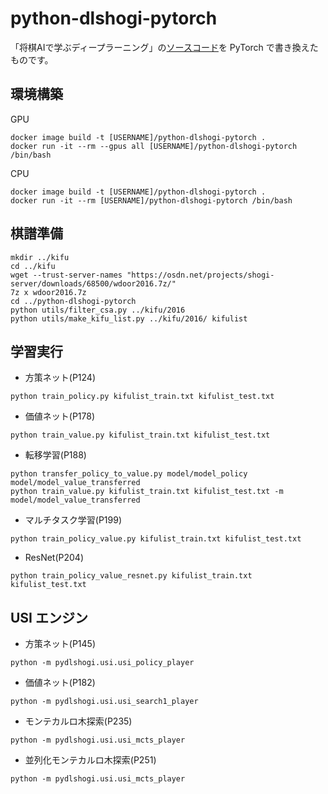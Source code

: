 #  python-dlshogi-pytorch

「将棋AIで学ぶディープラーニング」の[ソースコード](https://github.com/TadaoYamaoka/python-dlshogi)を PyTorch で書き換えたものです。

## 環境構築

GPU
```
docker image build -t [USERNAME]/python-dlshogi-pytorch .
docker run -it --rm --gpus all [USERNAME]/python-dlshogi-pytorch /bin/bash
```

CPU
```
docker image build -t [USERNAME]/python-dlshogi-pytorch .
docker run -it --rm [USERNAME]/python-dlshogi-pytorch /bin/bash
```

## 棋譜準備

```
mkdir ../kifu
cd ../kifu
wget --trust-server-names "https://osdn.net/projects/shogi-server/downloads/68500/wdoor2016.7z/"
7z x wdoor2016.7z
cd ../python-dlshogi-pytorch
python utils/filter_csa.py ../kifu/2016
python utils/make_kifu_list.py ../kifu/2016/ kifulist
```

## 学習実行

- 方策ネット(P124)

```
python train_policy.py kifulist_train.txt kifulist_test.txt
```

- 価値ネット(P178)

```
python train_value.py kifulist_train.txt kifulist_test.txt
```

- 転移学習(P188)

```
python transfer_policy_to_value.py model/model_policy model/model_value_transferred
python train_value.py kifulist_train.txt kifulist_test.txt -m model/model_value_transferred
```

- マルチタスク学習(P199)

```
python train_policy_value.py kifulist_train.txt kifulist_test.txt
```

- ResNet(P204)

```
python train_policy_value_resnet.py kifulist_train.txt kifulist_test.txt
```

## USI エンジン

- 方策ネット(P145)

```
python -m pydlshogi.usi.usi_policy_player
```

- 価値ネット(P182)

```
python -m pydlshogi.usi.usi_search1_player
```

- モンテカルロ木探索(P235)

```
python -m pydlshogi.usi.usi_mcts_player
```

- 並列化モンテカルロ木探索(P251)

```
python -m pydlshogi.usi.usi_mcts_player
```
